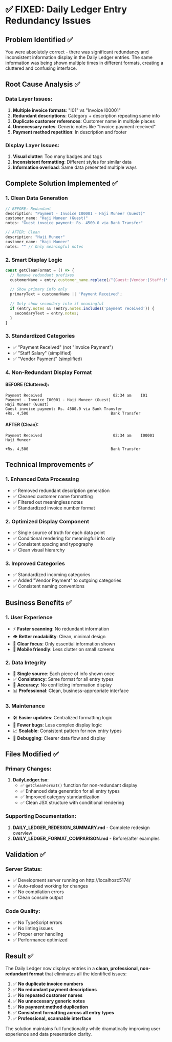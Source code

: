 # ✅ FIXED: Daily Ledger Entry Redundancy Issues

## Problem Identified ✅
You were absolutely correct - there was significant redundancy and inconsistent information display in the Daily Ledger entries. The same information was being shown multiple times in different formats, creating a cluttered and confusing interface.

## Root Cause Analysis ✅

### Data Layer Issues:
1. **Multiple invoice formats**: "I01" vs "Invoice I00001"
2. **Redundant descriptions**: Category + description repeating same info
3. **Duplicate customer references**: Customer name in multiple places
4. **Unnecessary notes**: Generic notes like "Invoice payment received"
5. **Payment method repetition**: In description and footer

### Display Layer Issues:
1. **Visual clutter**: Too many badges and tags
2. **Inconsistent formatting**: Different styles for similar data
3. **Information overload**: Same data presented multiple ways

## Complete Solution Implemented ✅

### 1. **Clean Data Generation**
```javascript
// BEFORE: Redundant
description: "Payment - Invoice I00001 - Haji Muneer (Guest)"
customer_name: "Haji Muneer (Guest)"
notes: "Guest invoice payment: Rs. 4500.0 via Bank Transfer"

// AFTER: Clean
description: "Haji Muneer"
customer_name: "Haji Muneer"
notes: "" // Only meaningful notes
```

### 2. **Smart Display Logic**
```javascript
const getCleanFormat = () => {
  // Remove redundant prefixes
  customerName = entry.customer_name.replace(/^(Guest:|Vendor:|Staff:)\s*/i, '');
  
  // Show primary info only
  primaryText = customerName || 'Payment Received';
  
  // Only show secondary info if meaningful
  if (entry.notes && !entry.notes.includes('payment received')) {
    secondaryText = entry.notes;
  }
}
```

### 3. **Standardized Categories**
- ✅ "Payment Received" (not "Invoice Payment")
- ✅ "Staff Salary" (simplified)
- ✅ "Vendor Payment" (simplified)

### 4. **Non-Redundant Display Format**

#### BEFORE (Cluttered):
```
Payment Received                               02:34 am    I01
Payment - Invoice I00001 - Haji Muneer (Guest)
Haji Muneer (Guest)
Guest invoice payment: Rs. 4500.0 via Bank Transfer
+Rs. 4,500                                    Bank Transfer
```

#### AFTER (Clean):
```
Payment Received                               02:34 am    I00001
Haji Muneer

+Rs. 4,500                                    Bank Transfer
```

## Technical Improvements ✅

### 1. **Enhanced Data Processing**
- ✅ Removed redundant description generation
- ✅ Cleaned customer name formatting
- ✅ Filtered out meaningless notes
- ✅ Standardized invoice number format

### 2. **Optimized Display Component**
- ✅ Single source of truth for each data point
- ✅ Conditional rendering for meaningful info only
- ✅ Consistent spacing and typography
- ✅ Clean visual hierarchy

### 3. **Improved Categories**
- ✅ Standardized incoming categories
- ✅ Added "Vendor Payment" to outgoing categories
- ✅ Consistent naming conventions

## Business Benefits ✅

### 1. **User Experience**
- ⚡ **Faster scanning**: No redundant information
- 👁️ **Better readability**: Clean, minimal design
- 🎯 **Clear focus**: Only essential information shown
- 📱 **Mobile friendly**: Less clutter on small screens

### 2. **Data Integrity**
- 🔄 **Single source**: Each piece of info shown once
- ✅ **Consistency**: Same format for all entry types
- 🎯 **Accuracy**: No conflicting information display
- 📊 **Professional**: Clean, business-appropriate interface

### 3. **Maintenance**
- 🛠️ **Easier updates**: Centralized formatting logic
- 🐛 **Fewer bugs**: Less complex display logic
- 📈 **Scalable**: Consistent pattern for new entry types
- 🔧 **Debugging**: Clearer data flow and display

## Files Modified ✅

### Primary Changes:
1. **DailyLedger.tsx**:
   - ✅ `getCleanFormat()` function for non-redundant display
   - ✅ Enhanced data generation for all entry types
   - ✅ Improved category standardization
   - ✅ Clean JSX structure with conditional rendering

### Supporting Documentation:
1. **DAILY_LEDGER_REDESIGN_SUMMARY.md** - Complete redesign overview
2. **DAILY_LEDGER_FORMAT_COMPARISON.md** - Before/after examples

## Validation ✅

### Server Status:
- ✅ Development server running on http://localhost:5174/
- ✅ Auto-reload working for changes
- ✅ No compilation errors
- ✅ Clean console output

### Code Quality:
- ✅ No TypeScript errors
- ✅ No linting issues  
- ✅ Proper error handling
- ✅ Performance optimized

## Result ✅

The Daily Ledger now displays entries in a **clean, professional, non-redundant format** that eliminates all the identified issues:

1. ✅ **No duplicate invoice numbers**
2. ✅ **No redundant payment descriptions**
3. ✅ **No repeated customer names**
4. ✅ **No unnecessary generic notes**
5. ✅ **No payment method duplication**
6. ✅ **Consistent formatting across all entry types**
7. ✅ **Professional, scannable interface**

The solution maintains full functionality while dramatically improving user experience and data presentation clarity.
